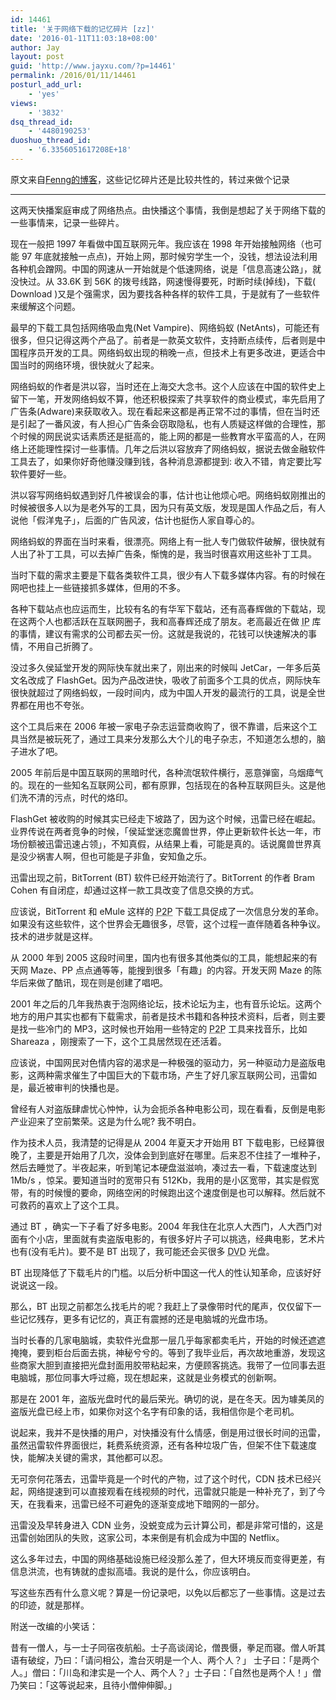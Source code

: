 ```yaml
---
id: 14461
title: '关于网络下载的记忆碎片 [zz]'
date: '2016-01-11T11:03:18+08:00'
author: Jay
layout: post
guid: 'http://www.jayxu.com/?p=14461'
permalink: /2016/01/11/14461
posturl_add_url:
    - 'yes'
views:
    - '3832'
dsq_thread_id:
    - '4480190253'
duoshuo_thread_id:
    - '6.3356051617208E+18'
---
```


原文来自<a href="http://dbanotes.net/review/%E5%85%B3%E4%BA%8E%E7%BD%91%E7%BB%9C%E4%B8%8B%E8%BD%BD%E7%9A%84%E8%AE%B0%E5%BF%86%E7%A2%8E%E7%89%87.html" target="_blank">Fenng的博客</a>，这些记忆碎片还是比较共性的，转过来做个记录

<hr />

这两天快播案庭审成了网络热点。由快播这个事情，我倒是想起了关于网络下载的一些事情来，记录一些碎片。

现在一般把 1997 年看做中国互联网元年。我应该在 1998 年开始接触网络（也可能 97 年底就接触一点点)，开始上网，那时候穷学生一个，没钱，想法设法利用各种机会蹭网。中国的网速从一开始就是个低速网络，说是「信息高速公路」，就没快过。从 33.6K 到 56K 的拨号线路，网速慢得要死，时断时续(掉线)，下载( Download )又是个强需求，因为要找各种各样的软件工具，于是就有了一些软件来缓解这个问题。

最早的下载工具包括网络吸血鬼(Net Vampire)、网络蚂蚁 (NetAnts)，可能还有很多，但只记得这两个产品了。前者是一款英文软件，支持断点续传，后者则是中国程序员开发的工具。网络蚂蚁出现的稍晚一点，但技术上有更多改进，更适合中国当时的网络环境，很快就火了起来。

网络蚂蚁的作者是洪以容，当时还在上海交大念书。这个人应该在中国的软件史上留下一笔，开发网络蚂蚁不算，他还积极探索了共享软件的商业模式，率先启用了广告条(Adware)来获取收入。现在看起来这都是再正常不过的事情，但在当时还是引起了一番风波，有人担心广告条会窃取隐私，也有人质疑这样做的合理性，那个时候的网民说实话素质还是挺高的，能上网的都是一些教育水平蛮高的人，在网络上还能理性探讨一些事情。几年之后洪以容放弃了网络蚂蚁，据说去做金融软件工具去了，如果你好奇他赚没赚到钱，各种消息源都提到: 收入不错，肯定要比写软件要好一些。

洪以容写网络蚂蚁遇到好几件被误会的事，估计也让他烦心吧。网络蚂蚁刚推出的时候被很多人以为是老外写的工具，因为只有英文版，发现是国人作品之后，有人说他「假洋鬼子」，后面的广告风波，估计也挺伤人家自尊心的。

网络蚂蚁的界面在当时来看，很漂亮。网络上有一批人专门做软件破解，很快就有人出了补丁工具，可以去掉广告条，惭愧的是，我当时很喜欢用这些补丁工具。

当时下载的需求主要是下载各类软件工具，很少有人下载多媒体内容。有的时候在网吧也挂上一些链接抓多媒体，但用的不多。

各种下载站点也应运而生，比较有名的有华军下载站，还有高春辉做的下载站，现在这两个人也都活跃在互联网圈子，我和高春辉还成了朋友。老高最近在做 <abbr title="Internet Protocol">IP</abbr> 库的事情，建议有需求的公司都去买一份。这就是我说的，花钱可以快速解决的事情，不用自己折腾了。

没过多久侯延堂开发的网际快车就出来了，刚出来的时候叫 JetCar，一年多后英文名改成了 FlashGet。因为产品改进快，吸收了前面多个工具的优点，网际快车很快就超过了网络蚂蚁，一段时间内，成为中国人开发的最流行的工具，说是全世界都在用也不夸张。

这个工具后来在 2006 年被一家电子杂志运营商收购了，很不靠谱，后来这个工具当然是被玩死了，通过工具来分发那么大个儿的电子杂志，不知道怎么想的，脑子进水了吧。

2005 年前后是中国互联网的黑暗时代，各种流氓软件横行，恶意弹窗，乌烟瘴气的。现在的一些知名互联网公司，都有原罪，包括现在的各种互联网巨头。这是他们洗不清的污点，时代的烙印。

FlashGet 被收购的时候其实已经走下坡路了，因为这个时候，迅雷已经在崛起。业界传说在两者竞争的时候，「侯延堂迷恋魔兽世界，停止更新软件长达一年，市场份额被迅雷迅速占领」，不知真假，从结果上看，可能是真的。话说魔兽世界真是没少祸害人啊，但也可能是子非鱼，安知鱼之乐。

迅雷出现之前，BitTorrent (BT) 软件已经开始流行了。BitTorrent 的作者 Bram Cohen 有自闭症，却通过这样一款工具改变了信息交换的方式。

应该说，BitTorrent 和 eMule 这样的 <abbr title="Peer to Peer">P2P</abbr> 下载工具促成了一次信息分发的革命。如果没有这些软件，这个世界会无趣很多，尽管，这个过程一直伴随着各种争议。技术的进步就是这样。

从 2000 年到 2005 这段时间里，国内也有很多其他类似的工具，能想起来的有天网 Maze、PP 点点通等等，能搜到很多「有趣」的内容。开发天网 Maze 的陈华后来做了酷讯，现在则是创建了唱吧。

2001 年之后的几年我热衷于泡网络论坛，技术论坛为主，也有音乐论坛。这两个地方的用户其实也都有下载需求，前者是技术书籍和各种技术资料，后者，则主要是找一些冷门的 MP3，这时候也开始用一些特定的 <abbr title="Peer to Peer">P2P</abbr> 工具来找音乐，比如 Shareaza ，刚搜索了一下，这个工具居然现在还活着。

应该说，中国网民对色情内容的渴求是一种极强的驱动力，另一种驱动力是盗版电影，这两种需求催生了中国巨大的下载市场，产生了好几家互联网公司，迅雷如是，最近被审判的快播也是。

曾经有人对盗版肆虐忧心忡忡，认为会扼杀各种电影公司，现在看看，反倒是电影产业迎来了空前繁荣。这是为什么呢? 我不明白。

作为技术人员，我清楚的记得是从 2004 年夏天才开始用 BT 下载电影，已经算很晚了，主要是开始用了几次，没体会到到底好在哪里。后来忍不住挂了一堆种子，然后去睡觉了。半夜起来，听到笔记本硬盘滋滋响，凑过去一看，下载速度达到 1Mb/s ，惊呆。要知道当时的宽带只有 512Kb，我用的是小区宽带，其实是假宽带，有的时候慢的要命，网络空闲的时候跑出这个速度倒是也可以解释。然后就不可救药的喜欢上了这个工具。

通过 BT ，确实一下子看了好多电影。2004 年我住在北京人大西门，人大西门对面有个小店，里面就有卖盗版电影的，有很多好片子可以挑选，经典电影，艺术片也有(没有毛片)。要不是 BT 出现了，我可能还会买很多 <abbr title="Digital Versatile Disc">DVD</abbr> 光盘。

BT 出现降低了下载毛片的门槛。以后分析中国这一代人的性认知革命，应该好好说说这一段。

那么，BT 出现之前都怎么找毛片的呢？我赶上了录像带时代的尾声，仅仅留下一些记忆残存，更多有记忆的，真正有震撼的还是电脑城的光盘市场。

当时长春的几家电脑城，卖软件光盘那一层几乎每家都卖毛片，开始的时候还遮遮掩掩，要到柜台后面去挑，神秘兮兮的。等到了我毕业后，再次故地重游，发现这些商家大胆到直接把光盘封面用胶带粘起来，方便顾客挑选。我带了一位同事去逛电脑城，那位同事大呼过瘾，现在想起来，这就是业务模式的创新啊。

那是在 2001 年，盗版光盘时代的最后荣光。确切的说，是在冬天。因为璩美凤的盗版光盘已经上市，如果你对这个名字有印象的话，我相信你是个老司机。

说起来，我并不是快播的用户，对快播没有什么情感，倒是用过很长时间的迅雷，虽然迅雷软件界面很烂，耗费系统资源，还有各种垃圾广告，但架不住下载速度快，能解决关键的需求，其他都可以忍。

无可奈何花落去，迅雷毕竟是一个时代的产物，过了这个时代，CDN 技术已经兴起，网络提速到可以直接观看在线视频的时代，迅雷就只能是一种补充了，到了今天，在我看来，迅雷已经不可避免的逐渐变成地下暗网的一部分。

迅雷没及早转身进入 CDN 业务，没蜕变成为云计算公司，都是非常可惜的，这是迅雷创始团队的失败，这家公司，本来倒是有机会成为中国的 Netflix。

这么多年过去，中国的网络基础设施已经没那么差了，但大环境反而变得更差，有信息洪流，也有铸就的虚拟高墙。我说的是什么，你应该明白。

写这些东西有什么意义呢？算是一份记录吧，以免以后都忘了一些事情。这是过去的印迹，就是那样。

附送一改编的小笑话：

昔有一僧人，与一士子同宿夜航船。士子高谈阔论，僧畏慑，拳足而寝。僧人听其语有破绽，乃曰：「请问相公，澹台灭明是一个人、两个人？」 士子曰：「是两个人。」僧曰：「川岛和津实是一个人、两个人？」士子曰：「自然也是两个人！」僧乃笑曰：「这等说起来，且待小僧伸伸脚。」